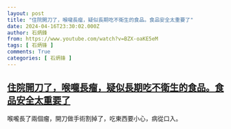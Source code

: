 ```yaml
---
layout: post
title: "住院開刀了，喉嚨長瘤，疑似長期吃不衛生的食品。食品安全太重要了"
date: 2024-04-16T23:30:02.000Z
author: 石炳鋒
from: https://www.youtube.com/watch?v=BZX-oaKE5eM
tags: [ 石炳锋 ]
comments: True
categories: [ 石炳锋 ]
---
```

<!--1713310202000-->
[住院開刀了，喉嚨長瘤，疑似長期吃不衛生的食品。食品安全太重要了](https://www.youtube.com/watch?v=BZX-oaKE5eM)
------

<div>
喉嚨長了兩個瘤，開刀做手術割掉了，吃東西要小心，病從口入。
</div>
